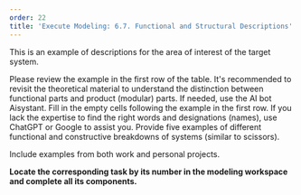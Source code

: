 ```yaml
---
order: 22
title: 'Execute Modeling: 6.7. Functional and Structural Descriptions'
---
```


This is an example of descriptions for the area of interest of the target system.

Please review the example in the first row of the table. It's recommended to revisit the theoretical material to understand the distinction between functional parts and product (modular) parts. If needed, use the AI bot Aisystant. Fill in the empty cells following the example in the first row. If you lack the expertise to find the right words and designations (names), use ChatGPT or Google to assist you. Provide five examples of different functional and constructive breakdowns of systems (similar to scissors).

Include examples from both work and personal projects.

**Locate the corresponding task by its number in the modeling workspace and complete all its components.**
